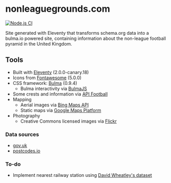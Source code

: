 # nonleaguegrounds.com

[![Node.js CI](https://github.com/clocky/nonleaguegrounds/actions/workflows/build.yaml/badge.svg)](https://github.com/clocky/nonleaguegrounds/actions/workflows/build.yaml)

Site generated with Eleventy that transforms schema.org data into a bulma.io
powered site, containing information about the non-league football pyramid in
the United Kingdom.

## Tools

* Built with [Eleventy](https://www.11ty.dev) (2.0.0-canary.18)
* Icons from [Fontawesome](http://fontawesome.com) (5.0.0)
* CSS framework: [Bulma](https://bulma.io) (0.9.4)
  * Bulma interactivity via [BulmaJS](https://bulmajs.tomerbe.co.uk)
* Some crests and information via [API Football](http://api-football.com)
* Mapping
  * Aerial images via [Bing Maps API](https://www.microsoft.com/en-us/maps/choose-your-bing-maps-api)
  * Static maps via [Google Maps Platform](https://developers.google.com/maps/documentation/maps-static/overview)
* Photography
  * Creative Commons licensed images via [Flickr](https://flickr.com)

### Data sources

* [gov.uk](https://find-and-update.company-information.service.gov.uk)
* [postcodes.io](https://api.postcodes.io)

### To-do

* Implement nearest railway station using [David Wheatley's dataset](https://github.com/davwheat/uk-railway-stations)
